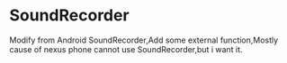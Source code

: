 SoundRecorder
=============

Modify from Android SoundRecorder,Add some external function,Mostly cause of nexus phone cannot use SoundRecorder,but i want it.

